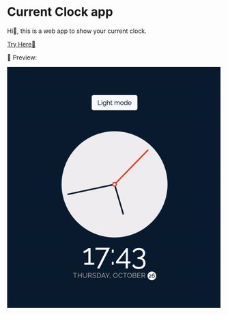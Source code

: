 # Current Clock app

Hi👋, this is a web app to show your current clock.

[Try Here🔗]()

👀 Preview:

<img src="preview.gif" width="500">
